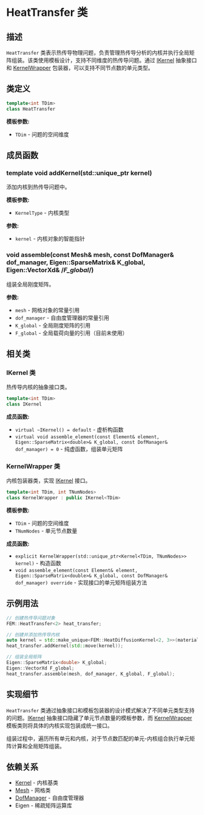 # HeatTransfer 类

## 描述

`HeatTransfer` 类表示热传导物理问题，负责管理热传导分析的内核并执行全局矩阵组装。该类使用模板设计，支持不同维度的热传导问题。通过 [IKernel](file:///E:/code/cpp/ETS_FEM_Kernel/fem/physics/HeatTransfer.hpp#L14-L19) 抽象接口和 [KernelWrapper](file:///E:/code/cpp/ETS_FEM_Kernel/fem/physics/HeatTransfer.hpp#L22-L41) 包装器，可以支持不同节点数的单元类型。

## 类定义

```cpp
template<int TDim>
class HeatTransfer
```

**模板参数:**
- `TDim` - 问题的空间维度

## 成员函数

### template<typename KernelType> void addKernel(std::unique_ptr<KernelType> kernel)

添加内核到热传导问题中。

**模板参数:**
- `KernelType` - 内核类型

**参数:**
- `kernel` - 内核对象的智能指针

### void assemble(const Mesh& mesh, const DofManager& dof_manager, Eigen::SparseMatrix<double>& K_global, Eigen::VectorXd& /*F_global*/)

组装全局刚度矩阵。

**参数:**
- `mesh` - 网格对象的常量引用
- `dof_manager` - 自由度管理器的常量引用
- `K_global` - 全局刚度矩阵的引用
- `F_global` - 全局载荷向量的引用（目前未使用）

## 相关类

### IKernel 类

热传导内核的抽象接口类。

```cpp
template<int TDim>
class IKernel
```

**成员函数:**
- `virtual ~IKernel() = default` - 虚析构函数
- `virtual void assemble_element(const Element& element, Eigen::SparseMatrix<double>& K_global, const DofManager& dof_manager) = 0` - 纯虚函数，组装单元矩阵

### KernelWrapper 类

内核包装器类，实现 [IKernel](file:///E:/code/cpp/ETS_FEM_Kernel/fem/physics/HeatTransfer.hpp#L14-L19) 接口。

```cpp
template<int TDim, int TNumNodes>
class KernelWrapper : public IKernel<TDim>
```

**模板参数:**
- `TDim` - 问题的空间维度
- `TNumNodes` - 单元节点数量

**成员函数:**
- `explicit KernelWrapper(std::unique_ptr<Kernel<TDim, TNumNodes>> kernel)` - 构造函数
- `void assemble_element(const Element& element, Eigen::SparseMatrix<double>& K_global, const DofManager& dof_manager) override` - 实现接口的单元矩阵组装方法

## 示例用法

```cpp
// 创建热传导问题对象
FEM::HeatTransfer<2> heat_transfer;

// 创建并添加热传导内核
auto kernel = std::make_unique<FEM::HeatDiffusionKernel<2, 3>>(material);
heat_transfer.addKernel(std::move(kernel));

// 组装全局矩阵
Eigen::SparseMatrix<double> K_global;
Eigen::VectorXd F_global;
heat_transfer.assemble(mesh, dof_manager, K_global, F_global);
```

## 实现细节

`HeatTransfer` 类通过抽象接口和模板包装器的设计模式解决了不同单元类型支持的问题。[IKernel](file:///E:/code/cpp/ETS_FEM_Kernel/fem/physics/HeatTransfer.hpp#L14-L19) 抽象接口隐藏了单元节点数量的模板参数，而 [KernelWrapper](file:///E:/code/cpp/ETS_FEM_Kernel/fem/physics/HeatTransfer.hpp#L22-L41) 模板类则将具体的内核实现包装成统一接口。

组装过程中，遍历所有单元和内核，对于节点数匹配的单元-内核组合执行单元矩阵计算和全局矩阵组装。

## 依赖关系

- [Kernel](file:///E:/code/cpp/ETS_FEM_Kernel/fem/kernels/Kernel.hpp#L15-L26) - 内核基类
- [Mesh](file:///E:/code/cpp/ETS_FEM_Kernel/fem/mesh/Mesh.hpp#L17-L45) - 网格类
- [DofManager](file:///E:/code/cpp/ETS_FEM_Kernel/fem/core/DofManager.hpp#L19-L61) - 自由度管理器
- Eigen - 稀疏矩阵运算库
